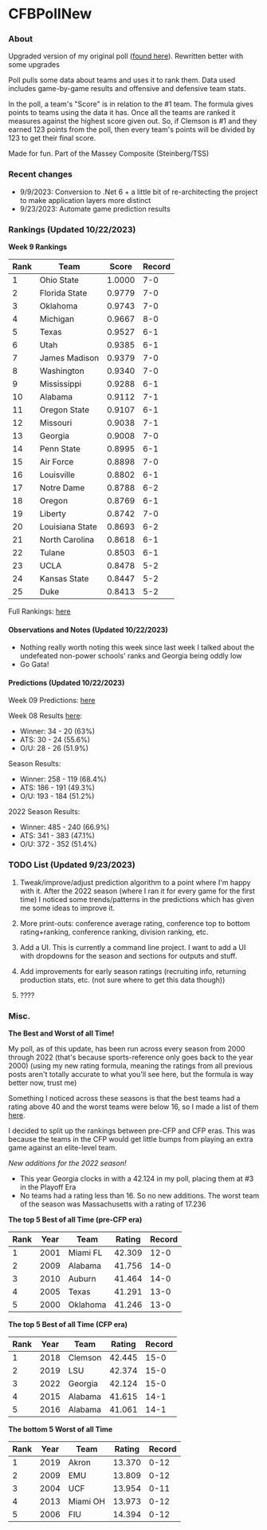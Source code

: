 # CFBPollNew

### About

Upgraded version of my original poll ([found here](https://github.com/taylorleprechaun/CFBPoll)).  Rewritten better with some upgrades

Poll pulls some data about teams and uses it to rank them.  Data used includes game-by-game results and offensive and defensive team stats.

In the poll, a team's "Score" is in relation to the #1 team.  The formula gives points to teams using the data it has.  Once all the teams are ranked it measures against the highest score given out.  So, if Clemson is #1 and they earned 123 points from the poll, then every team's points will be divided by 123 to get their final score.

Made for fun.  Part of the Massey Composite (Steinberg/TSS)

### Recent changes

* 9/9/2023: Conversion to .Net 6 + a little bit of re-architecting the project to make application layers more distinct
* 9/23/2023: Automate game prediction results

### Rankings (Updated 10/22/2023)

**Week 9 Rankings**

Rank | Team | Score | Record
---|---|---|---
1 | Ohio State | 1.0000 | 7-0
2 | Florida State | 0.9779 | 7-0
3 | Oklahoma | 0.9743 | 7-0
4 | Michigan | 0.9667 | 8-0
5 | Texas | 0.9527 | 6-1
6 | Utah | 0.9385 | 6-1
7 | James Madison | 0.9379 | 7-0
8 | Washington | 0.9340 | 7-0
9 | Mississippi | 0.9288 | 6-1
10 | Alabama | 0.9112 | 7-1
11 | Oregon State | 0.9107 | 6-1
12 | Missouri | 0.9038 | 7-1
13 | Georgia | 0.9008 | 7-0
14 | Penn State | 0.8995 | 6-1
15 | Air Force | 0.8898 | 7-0
16 | Louisville | 0.8802 | 6-1
17 | Notre Dame | 0.8788 | 6-2
18 | Oregon | 0.8769 | 6-1
19 | Liberty | 0.8742 | 7-0
20 | Louisiana State | 0.8693 | 6-2
21 | North Carolina | 0.8618 | 6-1
22 | Tulane | 0.8503 | 6-1
23 | UCLA | 0.8478 | 5-2
24 | Kansas State | 0.8447 | 5-2
25 | Duke | 0.8413 | 5-2

Full Rankings: [here](https://github.com/taylorleprechaun/CFBPollNew/blob/main/CFBPoll/PreviousPolls/2023/2023-Week%2009.md)

#### Observations and Notes (Updated 10/22/2023)

* Nothing really worth noting this week since last week I talked about the undefeated non-power schools' ranks and Georgia being oddly low
* Go Gata!

#### Predictions (Updated 10/22/2023)

Week 09 Predictions: [here](https://github.com/taylorleprechaun/CFBPollNew/blob/main/CFBPoll/PreviousPolls/2023/Predictions/2023-Week%2009.md)

Week 08 Results [here](https://github.com/taylorleprechaun/CFBPollNew/blob/main/CFBPoll/PreviousPolls/2023/Predictions/2023-Week%2008.md):
* Winner: 34 - 20 (63%)
* ATS: 30 - 24 (55.6%)
* O/U: 28 - 26 (51.9%)

Season Results:
* Winner: 258 - 119 (68.4%)
* ATS: 186 - 191 (49.3%)
* O/U: 193 - 184 (51.2%)

2022 Season Results:
* Winner: 485 - 240 (66.9%)
* ATS: 341 - 383 (47.1%)
* O/U: 372 - 352 (51.4%)
 
### TODO List (Updated 9/23/2023)

1. Tweak/improve/adjust prediction algorithm to a point where I'm happy with it. After the 2022 season (where I ran it for every game for the first time) I noticed some trends/patterns in the predictions which has given me some ideas to improve it.

2. More print-outs: conference average rating, conference top to bottom rating+ranking, conference ranking, division ranking, etc.

3. Add a UI.  This is currently a command line project.  I want to add a UI with dropdowns for the season and sections for outputs and stuff.
	
4. Add improvements for early season ratings (recruiting info, returning production stats, etc. (not sure where to get this data though))

5. ????

### Misc.

**The Best and Worst of all Time!**

My poll, as of this update, has been run across every season from 2000 through 2022 (that's because sports-reference only goes back to the year 2000) (using my new rating formula, meaning the ratings from all previous posts aren't totally accurate to what you'll see here, but the formula is way better now, trust me)

Something I noticed across these seasons is that the best teams had a rating above 40 and the worst teams were below 16, so I made a list of them [here]( https://github.com/taylorleprechaun/CFBPollNew/blob/main/CFBPoll/Resources/BOAT%20and%20WOAT.xlsx).

I decided to split up the rankings between pre-CFP and CFP eras.  This was because the teams in the CFP would get little bumps from playing an extra game against an elite-level team.

*New additions for the 2022 season!*

* This year Georgia clocks in with a 42.124 in my poll, placing them at #3 in the Playoff Era
* No teams had a rating less than 16.  So no new additions.  The worst team of the season was Massachusetts with a rating of 17.236

**The top 5 Best of all Time (pre-CFP era)**

Rank | Year | Team | Rating | Record
---|---|---|---|---
1 | 2001 | Miami FL | 42.309 | 12-0
2 | 2009 | Alabama | 41.756 | 14-0
3 | 2010 | Auburn | 41.464 | 14-0
4 | 2005 | Texas | 41.291 | 13-0
5 | 2000 | Oklahoma | 41.246 | 13-0

**The top 5 Best of all Time (CFP era)**

Rank | Year | Team | Rating | Record
---|---|---|---|---
1 | 2018 | Clemson | 42.445 | 15-0
2 | 2019 | LSU | 42.374 | 15-0
3 | 2022 | Georgia | 42.124 | 15-0
4 | 2015 | Alabama | 41.615 | 14-1
5 | 2016 | Alabama | 41.061 | 14-1

**The bottom 5 Worst of all Time**

Rank | Year | Team | Rating | Record
---|---|---|---|---
1 | 2019 | Akron | 13.370 | 0-12
2 | 2009 | EMU | 13.809 | 0-12
3 | 2004 | UCF | 13.954 | 0-11
4 | 2013 | Miami OH | 13.973 | 0-12
5 | 2006 | FIU | 14.394 | 0-12
